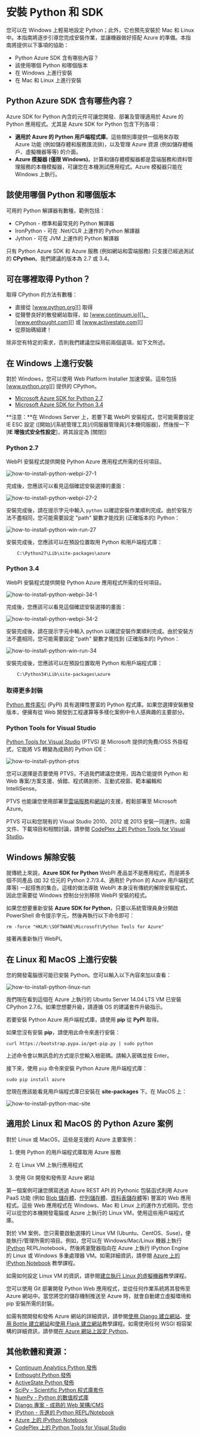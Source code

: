 <properties
	pageTitle="安裝 Python 和 SDK - Azure"
	description="了解如何安裝 Python 和搭配 Azure 的 SDK。"
	services=""
	documentationCenter="python"
	authors="huguesv"
	manager="wpickett"
	editor=""/>

<tags
	ms.service="multiple"
	ms.workload="na"
	ms.tgt_pltfrm="na"
	ms.devlang="python"
	ms.topic="article"
	ms.date="02/05/2015"
	ms.author="huvalo"/>




# 安裝 Python 和 SDK

您可以在 Windows 上輕易地設定 Python；此外，它也預先安裝於 Mac 和 Linux 中。本指南將逐步引導您完成安裝作業，並讓機器做好搭配 Azure 的準備。本指南將提供以下事項的協助：

* Python Azure SDK 含有哪些內容？
* 該使用哪個 Python 和哪個版本
* 在 Windows 上進行安裝
* 在 Mac 和 Linux 上進行安裝

## Python Azure SDK 含有哪些內容？

Azure SDK for Python 內含的元件可讓您開發、部署及管理適用於 Azure 的 Python 應用程式。尤其是 Azure SDK for Python 包含下列各項：

* **適用於 Azure 的 Python 用戶端程式庫**。這些類別庫提供一個用來存取 Azure 功能 (例如儲存體和服務匯流排)，以及管理 Azure 資源 (例如儲存體帳戶、虛擬機器等等) 的介面。
* **Azure 模擬器 (僅限 Windows)**。計算和儲存體模擬器都是雲端服務和資料管理服務的本機模擬器，可讓您在本機測試應用程式。Azure 模擬器只能在 Windows 上執行。

## 該使用哪個 Python 和哪個版本

可用的 Python 解譯器有數種，範例包括：

* CPython - 標準和最常見的 Python 解譯器
* IronPython - 可在 .Net/CLR 上運作的 Python 解譯器
* Jython - 可在 JVM 上運作的 Python 解譯器

只有 Python Azure SDK 和 Azure 服務 (例如網站和雲端服務) 只支援已經過測試的 **CPython**。我們建議的版本為 2.7 或 3.4。

## 可在哪裡取得 Python？

取得 CPython 的方法有數種：

* 直接從 [www.python.org][] 取得
* 從聲譽良好的散發網站取得，如 [www.continuum.io][]、[www.enthought.com][] 或 [www.activestate.com][]
* 從原始碼組建！

除非您有特定的需求，否則我們建議您採用前兩個選項，如下文所述。

## 在 Windows 上進行安裝

對於 Windows，您可以使用 Web Platform Installer 加速安裝。這些包括 [www.python.org][] 提供的 CPython。

* [Microsoft Azure SDK for Python 2.7][]
* [Microsoft Azure SDK for Python 3.4][]

**注意：**在 Windows Server 上，若要下載 WebPI 安裝程式，您可能需要設定 IE ESC 設定 ([開始]/[系統管理工具]/[伺服器管理員]/[本機伺服器]，然後按一下 [**IE 增強式安全性設定**]，將其設定為 [關閉])


### Python 2.7

WebPI 安裝程式提供開發 Python Azure 應用程式所需的任何項目。

![how-to-install-python-webpi-27-1](./media/python-how-to-install/how-to-install-python-webpi-27-1.png)

完成後，您應該可以看見這個確認安裝選擇的畫面：

![how-to-install-python-webpi-27-2](./media/python-how-to-install/how-to-install-python-webpi-27-2.png)

安裝完成後，請在提示字元中輸入 `python` 以確認安裝作業順利完成。由於安裝方法不盡相同，您可能需要設定 "path" 變數才能找到 (正確版本的) Python：

![how-to-install-python-win-run-27](./media/python-how-to-install/how-to-install-python-win-run-27.png)

安裝完成後，您應該可以在預設位置取用 Python 和用戶端程式庫：

		C:\Python27\Lib\site-packages\azure


### Python 3.4

WebPI 安裝程式提供開發 Python Azure 應用程式所需的任何項目。

![how-to-install-python-webpi-34-1](./media/python-how-to-install/how-to-install-python-webpi-34-1.png)

完成後，您應該可以看見這個確認安裝選擇的畫面：

![how-to-install-python-webpi-34-2](./media/python-how-to-install/how-to-install-python-webpi-34-2.png)

安裝完成後，請在提示字元中輸入 python 以確認安裝作業順利完成。由於安裝方法不盡相同，您可能需要設定 "path" 變數才能找到 (正確版本的) Python：

![how-to-install-python-win-run-34](./media/python-how-to-install/how-to-install-python-win-run-34.png)

安裝完成後，您應該可以在預設位置取用 Python 和用戶端程式庫：

		C:\Python34\Lib\site-packages\azure


### 取得更多封裝

[Python 套件索引][] (PyPI) 具有選擇性豐富的 Python 程式庫。如果您選擇安裝散發版本，便擁有從 Web 開發到工程運算等多樣化案例中令人感興趣的主要部分。


### Python Tools for Visual Studio

[Python Tools for Visual Studio][] (PTVS) 是 Microsoft 提供的免費/OSS 外掛程式，它能將 VS 轉變為成熟的 Python IDE：

![how-to-install-python-ptvs](./media/python-how-to-install/how-to-install-python-ptvs.png)

您可以選擇是否要使用 PTVS，不過我們建議您使用，因為它能提供 Python 和 Web 專案/方案支援、偵錯、程式碼剖析、互動式視窗、範本編輯和 IntelliSense。

PTVS 也能讓您使用部署至[雲端服務][]和[網站][]的支援，輕鬆部署至 Microsoft Azure。

PTVS 可以和您現有的 Visual Studio 2010、2012 或 2013 安裝一同運作。如需文件、下載項目和相關討論，請參閱 [CodePlex 上的 Python Tools for Visual Studio][]。

## Windows 解除安裝

就傳統上來說，**Azure SDK for Python** WebPI 產品並不是應用程式，而是將多個不同產品 (如 32 位元的 Python 2.7/3.4、適用於 Python 的 Azure 用戶端程式庫等) 一起搭售的集合。這樣的做法導致 WebPI 本身沒有傳統的解除安裝程式，因此您需要從 Windows 控制台分別移除 WebPI 安裝的程式。

如果您想要重新安裝 **Azure SDK for Python**，只要以系統管理員身分開啟 PowerShell 命令提示字元，然後再執行以下命令即可：

	rm -force "HKLM:\SOFTWARE\Microsoft\Python Tools for Azure"

接著再重新執行 WebPI。

## 在 Linux 和 MacOS 上進行安裝

您的開發電腦很可能已安裝 Python。您可以輸入以下內容來加以查看：

![how-to-install-python-linux-run](./media/python-how-to-install/how-to-install-python-linux-run.png)

我們現在看到這個在 Azure 上執行的 Ubuntu Server 14.04 LTS VM 已安裝 CPython 2.7.6。如果您想要升級，請遵循 OS 的建議套件升級指示。

若要安裝 Python Azure 用戶端程式庫，請使用 **pip** 從 **PyPI** 取得。

如果您沒有安裝 **pip**，請使用此命令來進行安裝：

	curl https://bootstrap.pypa.io/get-pip.py | sudo python

上述命令會以無訊息的方式提示您輸入根密碼。請輸入密碼並按 Enter。

接下來，使用 `pip` 命令來安裝 Python Azure 用戶端程式庫：

	sudo pip install azure

您現在應該能看見用戶端程式庫已安裝在 **site-packages** 下。在 MacOS 上：

![how-to-install-python-mac-site](./media/python-how-to-install/how-to-install-python-mac-site.png)

## 適用於 Linux 和 MacOS 的 Python Azure 案例

對於 Linux 或 MacOS，這些是支援的 Azure 主要案例：

1. 使用 Python 的用戶端程式庫取用 Azure 服務

2. 在 Linux VM 上執行應用程式

3. 使用 Git 開發和發佈至 Azure 網站

第一個案例可讓您撰寫透過 Azure REST API 的 Pythonic 包裝函式利用 Azure PaaS 功能 (例如 [Blob 儲存體][]、[佇列儲存體][]、[資料表儲存體][]等) 豐富的 Web 應用程式。這些 Web 應用程式在 Windows、Mac 和 Linux 上的運作方式相同。您也可以從您的本機開發電腦或 Azure 上執行的 Linux VM，使用這些用戶端程式庫。

對於 VM 案例，您只需要啟動選擇的 Linux VM (Ubuntu、CentOS、Suse)，便能執行/管理所需的項目。例如，您可以在 Windows/Mac/Linux 機器上執行 [IPython][] REPL/notebook，然後將瀏覽器指向在 Azure 上執行 IPython Engine 的 Linux 或 Windows 多重處理器 VM。如需詳細資訊，請參閱 [Azure 上的 IPython Notebook][] 教學課程。

如需如何設定 Linux VM 的資訊，請參閱[建立執行 Linux 的虛擬機器][]教學課程。

您可以使用 Git 部署開發 Python Ｗeb 應用程式，並從任何作業系統將其發佈至 Azure 網站中。當您將您的儲存機制推送至 Azure 時，就會自動建立虛擬環境和 pip 安裝所需的封裝。

如需有關開發和發佈 Azure 網站的詳細資訊，請參閱[使用 Django 建立網站][]、[使用 Bottle 建立網站][]和[使用 Flask 建立網站][]教學課程。如需使用任何 WSGI 相容架構的詳細資訊，請參閱[在 Azure 網站上設定 Python][]。


## 其他軟體和資源：

* [Continuum Analytics Python 發佈][]
* [Enthought Python 發佈][]
* [ActiveState Python 發佈][]
* [SciPy - Scientific Python 程式庫套件][]
* [NumPy - Python 的數值程式庫][]
* [Django 專案 - 成熟的 Web 架構/CMS][]
* [IPython - 先進的 Python REPL/Notebook][]
* [Azure 上的 IPython Notebook][]
* [CodePlex 上的 Python Tools for Visual Studio][]


[Continuum Analytics Python 發佈]: http://continuum.io
[Enthought Python 發佈]: http://www.enthought.com
[ActiveState Python 發佈]: http://www.activestate.com
[www.python.org]: http://www.python.org
[www.continuum.io]: http://continuum.io
[www.enthought.com]: http://www.enthought.com
[www.activestate.com]: http://www.activestate.com
[SciPy - Scientific Python 程式庫套件]: http://www.scipy.org
[NumPy - Python 的數值程式庫]: http://www.numpy.org
[Django 專案 - 成熟的 Web 架構/CMS]: http://www.djangoproject.com
[IPython - 先進的 Python REPL/Notebook]: http://ipython.org
[IPython]: http://ipython.org
[Azure 上的 IPython Notebook]: virtual-machines-python-ipython-notebook.md
[雲端服務]: cloud-services-python-ptvs.md
[網站]: web-sites-python-ptvs-django-mysql.md
[Python Tools for Visual Studio]: http://aka.ms/ptvs
[CodePlex 上的 Python Tools for Visual Studio]: http://pytools.codeplex.com
[Python 套件索引]: http://pypi.python.org/pypi
[Microsoft Azure SDK for Python 2.7]: http://go.microsoft.com/fwlink/?LinkId=254281&clcid=0x409
[Microsoft Azure SDK for Python 3.4]: http://go.microsoft.com/fwlink/?LinkID=516990&clcid=0x409
[Setting up a Linux VM via the Azure portal]: create-and-configure-opensuse-vm-in-portal.md
[How to use the Azure Command-Line Interface]: crossplat-cmd-tools.md
[建立執行 Linux 的虛擬機器]: virtual-machines-linux-tutorial.md
[使用 Django 建立網站]: web-sites-python-create-deploy-django-app.md
[使用 Bottle 建立網站]: web-sites-python-create-deploy-bottle-app.md
[使用 Flask 建立網站]: web-sites-python-create-deploy-flask-app.md
[在 Azure 網站上設定 Python]: web-sites-python-configure.md
[資料表儲存體]: storage-python-how-to-use-table-storage.md
[佇列儲存體]: storage-python-how-to-use-queue-storage.md
[Blob 儲存體]: storage-python-how-to-use-blob-storage.md

<!---HONumber=August15_HO6-->